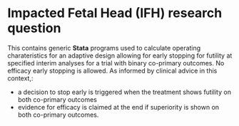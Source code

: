 # Impacted Fetal Head (IFH) research question
This contains generic **Stata** programs used to calculate operating charateristics for an adaptive design allowing for early stopping for futility at specified interim analyses for a trial with binary co-primary outcomes. No efficacy early stopping is allowed. As informed by clinical advice in this context,:
- a decision to stop early is triggered when the treatment shows futility on both co-primary outcomes
- evidence for efficacy is claimed at the end if superiority is shown on both co-primary outcomes.     
